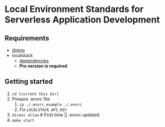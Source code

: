 # Local Environment Standards for Serverless Application Development
## Requirements
* [direnv](https://github.com/direnv/direnv)
* localstack
    * [dependencies](https://github.com/localstack/localstack#requirements)
    * **Pro version is required**

## Getting started
1. `cd [current this dir]`
1. Preapre .envrc file
    1. `cp ./.envrc_example ./.envrc`
    1. Fix `LOCALSTACK_API_KEY`
1. `direnv allow` # First time || .envrc updated
1. `make start`
